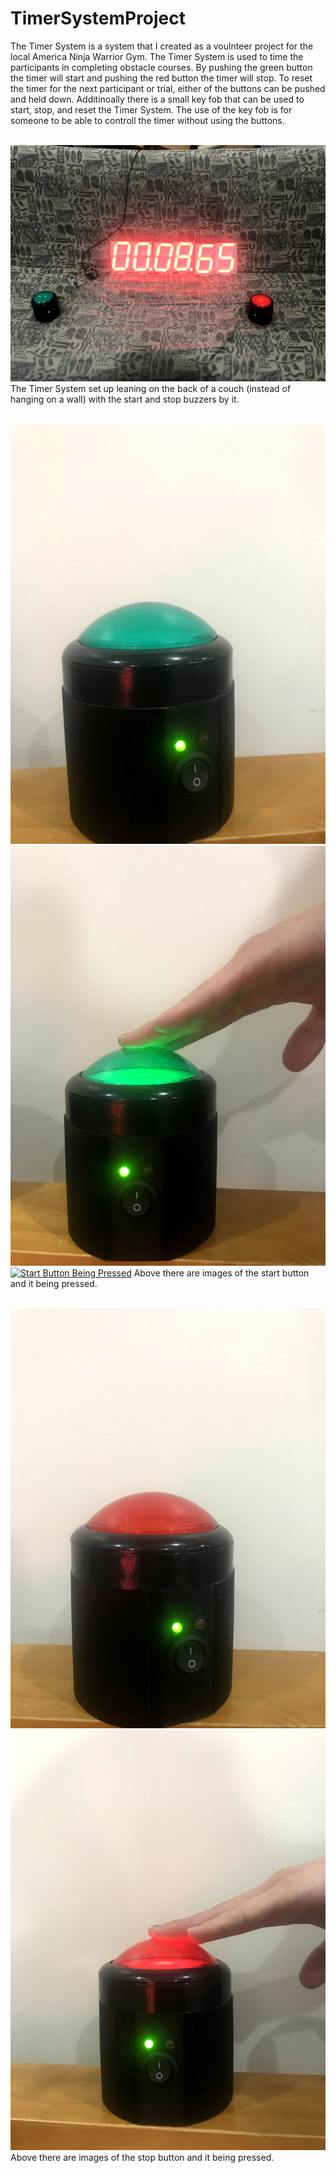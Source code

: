 # TimerSystemProject

The Timer System is a system that I created as a voulnteer project for the local America Ninja Warrior Gym. The Timer System is used to time the participants in completing obstacle courses. By pushing the green button the timer will start and pushing the red button the timer will stop. To reset the timer for the next participant or trial, either of the buttons can be pushed and held down. Additinoally there is a small key fob that can be used to start, stop, and reset the Timer System. The use of the key fob is for someone to be able to controll the timer without using the buttons. <br /> <br />

![Timer System with the start and stop button](https://github.com/zgreenberg02/TimerSystemProject/blob/master/Images/TimerSystem.jpg?raw=true)
The Timer System set up leaning on the back of a couch (instead of hanging on a wall) with the start and stop buzzers by it. <br /> <br />

![Start Button](https://github.com/zgreenberg02/TimerSystemProject/blob/master/Images/startButton.jpg)
![Start Button Pressed](https://github.com/zgreenberg02/TimerSystemProject/blob/master/Images/startButtonPressed.jpg)
[![Start Button Being Pressed](http://img.youtube.com/vi/QVdmZLONK-U/0.jpg)](http://www.youtube.com/watch?v=QVdmZLONK-U)
Above there are images of the start button and it being pressed. <br /> <br /> 

![Stop Button](https://github.com/zgreenberg02/TimerSystemProject/blob/master/Images/stopButton.jpg)
![Stop Button Pressed](https://github.com/zgreenberg02/TimerSystemProject/blob/master/Images/stopButtonPressed.jpg)
Above there are images of the stop button and it being pressed. <br /> <br />
